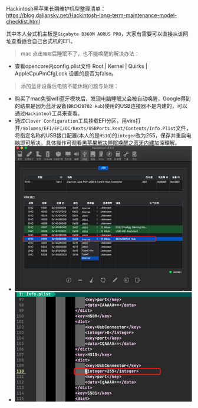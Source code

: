 Hackintosh黑苹果长期维护机型整理清单：<https://blog.daliansky.net/Hackintosh-long-term-maintenance-model-checklist.html>

其中本人台式机主板是`Gigabyte B360M AORUS PRO`，大家有需要可以直接从该网址查看适合自己台式机的EFI。

> mac 点击`睡眠`后睡眠不了，也不能唤醒的解决办法：
  - 查看opencore内config.plist文件 Root | Kernel | Quirks | AppleCpuPmCfgLock 设置的是否为false。

> 添加蓝牙设备后电脑不能休眠问题与处理：
  - 购买了mac免驱wifi蓝牙模块后，发现电脑睡眠又会被自动唤醒，Google得到的结果是因为蓝牙设备(`BRCM20702 Hub`)使用的USB连接器不是内建的，可以通过`Hackintool`工具来查看。
  - 通过`Clover Configuration`工具挂载EFI分区，用vim打开`/Volumes/EFI/EFI/OC/Kexts/USBPorts.kext/Contents/Info.Plist`文件，将指定名称的USB接口配置(本人的是`HS10`)的`integer`改为255，保存并重启电脑即可解决，具体操作可观看[黑苹果解决睡眠唤醒之蓝牙内建](https://www.bilibili.com/s/video/BV1CQ4y1M7oZ)加深理解。
  - ![img](p07_sample01.png)
  - ![img](p07_sample02.png)
